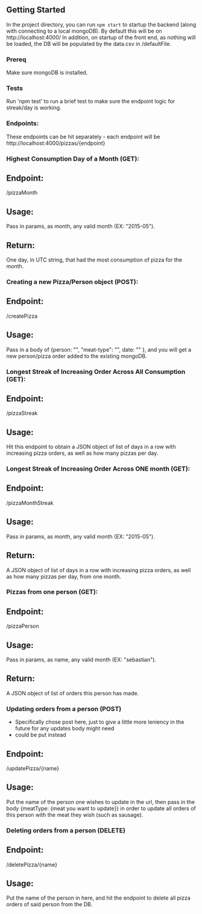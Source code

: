## Getting Started

In the project directory, you can run  `npm start` to startup the backend (along with connecting to a local mongoDB).
By default this will be on http://localhost:4000/
In addition, on startup of the front end, as nothing will be loaded, the DB will be populated by the data.csv in /defaultFile.

### Prereq
Make sure mongoDB is installed.

### Tests

Run 'npm test' to run a brief test to make sure the endpoint logic for streak/day is working.

### Endpoints:

These endpoints can be hit separately - each endpoint will be http://localhost:4000/pizzas/{endpoint}

### Highest Consumption Day of a Month (GET): 
## Endpoint: 
/pizzaMonth
## Usage: 
Pass in params, as month, any valid month (EX: "2015-05").
## Return: 
One day, in UTC string, that had the most consumption of pizza for the month.


### Creating a new Pizza/Person object (POST):
## Endpoint: 
/createPizza
## Usage: 
Pass in a body of {person: "", "meat-type": "", date: "" }, and you will get a new person/pizza order
added to the existing mongoDB.


### Longest Streak of Increasing Order Across All Consumption (GET):
## Endpoint: 
/pizzaStreak
## Usage: 
Hit this endpoint to obtain a JSON object of list of days in a row with increasing pizza orders, as well as
how many pizzas per day.


### Longest Streak of Increasing Order Across ONE month (GET):
## Endpoint: 
/pizzaMonthStreak
## Usage: 
Pass in params, as month, any valid month (EX: "2015-05").
## Return: 
A JSON object of list of days in a row with increasing pizza orders, as well as
how many pizzas per day, from one month.


### Pizzas from one person (GET):
## Endpoint: 
/pizzaPerson
## Usage: 
Pass in params, as name, any valid month (EX: "sebastian").
## Return: 
A JSON object of list of orders this person has made.

### Updating orders from a person (POST)
* Specifically chose post here, just to give a little more leniency in the future for any updates body might need
* could be put instead
## Endpoint: 
/updatePizza/{name}
## Usage: 
Put the name of the person one wishes to update in the url, then pass in the body {meatType: {meat you want to update}}
in order to update all orders of this person with the meat they wish (such as sausage).

### Deleting orders from a person (DELETE)
## Endpoint: 
/deletePizza/{name}
## Usage: 
Put the name of the person in here, and hit the endpoint to delete all pizza orders of said person from the DB.



